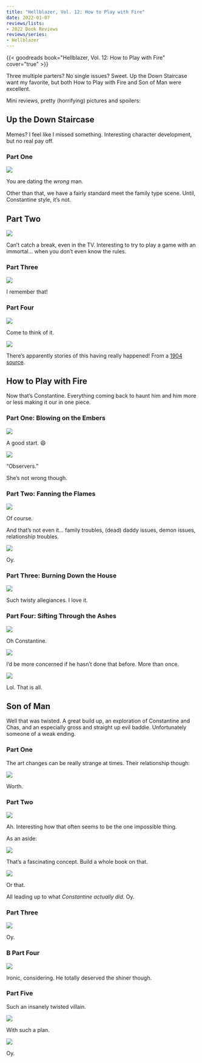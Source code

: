 ```yaml
---
title: "Hellblazer, Vol. 12: How to Play with Fire"
date: 2022-01-07
reviews/lists:
- 2022 Book Reviews
reviews/series:
- Hellblazer
---
```

{{< goodreads book="Hellblazer, Vol. 12: How to Play with Fire" cover="true" >}}

Three multiple parters? No single issues? Sweet. Up the Down Staircase want my favorite, but both How to Play with Fire and Son of Man were excellent. 

Mini reviews, pretty (horrifying) pictures and spoilers: 

## Up the Down Staircase
Memes? I feel like I missed something. Interesting character development, but no real pay off. 

### Part One

![](/embeds/books/attachments/hellblazer-12-02e230.png)

You are dating the _wrong_ man. 

Other than that, we have a fairly standard meet the family type scene. Until, Constantine style, it’s not. 

## Part Two

![](/embeds/books/attachments/hellblazer-12-aa78c6.png)

Can’t catch a break, even in the TV. Interesting to try to play a game with an immortal… when you don’t even know the rules. 

### Part Three 

![](/embeds/books/attachments/hellblazer-12-571da3.png)

I remember that!

### Part Four 

![](/embeds/books/attachments/hellblazer-12-c90b5a.png)

Come to think of it. 

![](/embeds/books/attachments/hellblazer-12-c932b3.png)

There’s apparently stories of this having really happened! From a [1904 source](https://archive.org/details/previctoriandram00hughiala/page/12/mode/2up). 


## How to Play with Fire
Now that’s Constantine. Everything coming back to haunt him and him more or less making it our in one piece. 

### Part One: Blowing on the Embers

![](/embeds/books/attachments/hellblazer-12-e3caa8.png)

A good start. :smile:

![](/embeds/books/attachments/hellblazer-12-7cadf3.png)

“Observers.” 

She’s not wrong though. 

### Part Two: Fanning the Flames

![](/embeds/books/attachments/hellblazer-12-ad353a.png)

Of course. 

And that’s not even it… family troubles, (dead) daddy issues, demon issues, relationship troubles. 

![](/embeds/books/attachments/hellblazer-12-f7d696.png)

Oy. 

### Part Three: Burning Down the House

![](/embeds/books/attachments/hellblazer-12-f25bad.png)

Such twisty allegiances. I love it. 

### Part Four: Sifting Through the Ashes 

![](/embeds/books/attachments/hellblazer-12-974409.png)

Oh Constantine. 

![](/embeds/books/attachments/hellblazer-12-d37c02.png)

I’d be more concerned if he hasn’t done that before. More than once. 

![](/embeds/books/attachments/hellblazer-12-bb3c07.png)

Lol. That is all. 

## Son of Man
Well that was twisted. A great build up, an exploration of Constantine and Chas, and an especially gross and straight up evil baddie. Unfortunately someone of a weak ending. 

### Part One
The art changes can be really strange at times. Their relationship though:

![](/embeds/books/attachments/hellblazer-12-f0ee8d.png)

Worth. 

### Part Two

![](/embeds/books/attachments/hellblazer-12-d34560.png)

Ah. Interesting how that often seems to be the one impossible thing. 

As an aside:

![](/embeds/books/attachments/hellblazer-12-5e6ab7.png)

That’s a fascinating concept. Build a whole book on that. 

![](/embeds/books/attachments/hellblazer-12-cfe36d.png)

Or that. 

All leading up to what _Constantine actually did_. Oy. 

### Part Three

![](/embeds/books/attachments/hellblazer-12-fc7533.png)

Oy. 

### B Part Four 

![](/embeds/books/attachments/hellblazer-12-a6f75b.png)

Ironic, considering. He totally deserved the shiner though. 

### Part Five

Such an insanely twisted villain. 

![](/embeds/books/attachments/hellblazer-12-64de05.png)

With such a plan. 

![](/embeds/books/attachments/hellblazer-12-de52ee.png)

Oy. 


